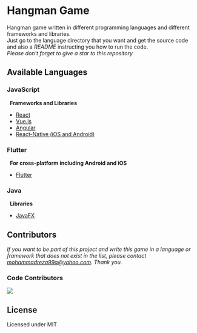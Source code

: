 # Hangman Game

Hangman game written in different programming languages and different frameworks and libraries.  
Just go to the language directory that you want and get the source code and also a _README_ instructing you how to run the code.  
_Please don't forget to give a star to this repository_

## Available Languages

### **JavaScript**

&nbsp; **Frameworks and Libraries**

- [React](https://github.com/Mohammadreza99A/hangman/tree/master/JavaScript/hangman-react)
- [Vue.js](https://github.com/Mohammadreza99A/hangman/tree/master/JavaScript/hangman-vuejs)
- [Angular](https://github.com/Mohammadreza99A/hangman/tree/master/JavaScript/hangman-angular)
- [React-Native (iOS and Android)](https://github.com/Mohammadreza99A/hangman/tree/master/JavaScript/hangman-react-native)

### **Flutter**

&nbsp; **For cross-platform including Android and iOS**

- [Flutter](https://github.com/Mohammadreza99A/hangman/tree/master/Flutter/hangman_flutter)

### **Java**

&nbsp; **Libraries**

- [JavaFX](https://github.com/Mohammadreza99A/hangman/tree/master/Java/hangman-javafx)

## Contributors

_If you want to be part of this project and write this game in a language or framework that does not exist in the list, please contact mohammadreza99a@yahoo.com. Thank you._

### Code Contributors

<a href="https://github.com/Mohammadreza99A/hangman/graphs/contributors">
  <img src="https://contributors-img.web.app/image?repo=Mohammadreza99A/hangman" />
</a>

## License

Licensed under MIT
